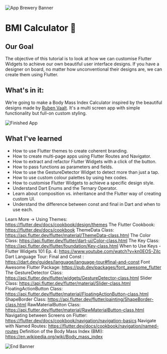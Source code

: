 ![App Brewery Banner](https://github.com/londonappbrewery/Images/blob/master/AppBreweryBanner.png)


# BMI Calculator 💪

## Our Goal

The objective of this tutorial is to look at how we can customise Flutter Widgets to achieve our own beautiful user interface designs. If you have a designer on board, no matter how unconventional their designs are, we can create them using Flutter. 


## What's in it:

We’re going to make a Body Mass Index Calculator inspired by the beautiful designs made by [Ruben Vaalt](https://dribbble.com/shots/4585382-Simple-BMI-Calculator). It's a multi screen app with simple functionality but full-on custom styling.

![Finished App](https://github.com/londonappbrewery/Images/blob/master/bmi-calc-demo.gif)

## What I've learned

- How to use Flutter themes to create coherent branding. 
- How to create multi-page apps using Flutter Routes and Navigator.
- How to extract and refactor Flutter Widgets with a click of the button. 
- How to pass functions as parameters and fields.
- How to use the GestureDetector Widget to detect more than just a tap.
- How to use custom colour palettes by using hex codes.
- How to customise Flutter Widgets to achieve a specific design style.
- Understand Dart Enums and the Ternary Operator.
- Learn about composition vs. inheritance and the Flutter way of creating custom UI.
- Understand the difference between const and final in Dart and when to use each.

Learn More ->
Using Themes: https://flutter.dev/docs/cookbook/design/themes
The Flutter Cookbook: https://flutter.dev/docs/cookbook
ThemeData Class: https://api.flutter.dev/flutter/material/ThemeData-class.html
The Color Class: https://api.flutter.dev/flutter/dart-ui/Color-class.html
The Key Class: https://api.flutter.dev/flutter/foundation/Key-class.html
When to Use Keys - Flutter Widgets 101 Ep. 4: https://www.youtube.com/watch?v=kn0EOS-ZiIc
Dart Language Tour: Final and Const : https://dart.dev/guides/language/language-tour#final-and-const
Font Awesome Flutter Package: https://pub.dev/packages/font_awesome_flutter
The GestureDetector Class: https://api.flutter.dev/flutter/widgets/GestureDetector-class.html
Slider Class: https://api.flutter.dev/flutter/material/Slider-class.html
FloatingActionButton Class: https://api.flutter.dev/flutter/material/FloatingActionButton-class.html
ShapeBorder Class: https://api.flutter.dev/flutter/painting/ShapeBorder-class.html
RawMaterialButton Class: https://api.flutter.dev/flutter/material/RawMaterialButton-class.html
Navigating between Screens on Flutter: https://flutter.dev/docs/cookbook/navigation/navigation-basics
Navigate with Named Routes: https://flutter.dev/docs/cookbook/navigation/named-routes
Definition of the Body Mass Index (BMI): https://en.wikipedia.org/wiki/Body_mass_index




![End Banner](https://github.com/londonappbrewery/Images/blob/master/readme-end-banner.png)
